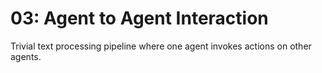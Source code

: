 # 03: Agent to Agent Interaction

Trivial text processing pipeline where one agent invokes actions on other agents.
